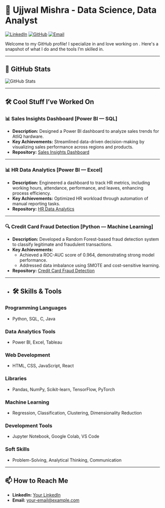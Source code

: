 # 👋 Ujjwal Mishra - Data Science, Data Analyst 
[![LinkedIn](https://img.shields.io/badge/-LinkedIn-blue?style=flat&logo=Linkedin&logoColor=white)](https://www.linkedin.com/in/ujjwal-mishra-2a1b6522b?utm_source=share&utm_campaign=share_via&utm_content=profile&utm_medium=ios_app ) 
[![GitHub](https://img.shields.io/badge/-GitHub-black?style=flat&logo=github&logoColor=white)](https://github.com/UjjwalMisra) 
[![Email](https://img.shields.io/badge/Email-red?style=flat&logo=gmail&logoColor=white)](mailto:ujjwalmishra1777@gmail.com)

Welcome to my GitHub profile! I specialize in <your expertise> and love working on <your passion>. Here's a snapshot of what I do and the tools I’m skilled in.

---

## 🚀 GitHub Stats
![GitHub Stats](https://github-readme-stats.vercel.app/api?username=UjjwalMisra&show_icons=true&theme=radical)

---

## 🛠️ Cool Stuff I’ve Worked On


### 📊 Sales Insights Dashboard [Power BI — SQL]
- **Description:** Designed a Power BI dashboard to analyze sales trends for AtliQ hardware.
- **Key Achievements:** Streamlined data-driven decision-making by visualizing sales performance across regions and products.
- **Repository:** [Sales Insights Dashboard](https://github.com/ujjwalmishra1777/sales-insights-dashboard)

---

### 📊 HR Data Analytics [Power BI — Excel]
- **Description:** Engineered a dashboard to track HR metrics, including working hours, attendance, performance, and leaves, enhancing process efficiency.
- **Key Achievements:** Optimized HR workload through automation of manual reporting tasks.
- **Repository:** [HR Data Analytics](https://github.com/ujjwalmishra1777/hr-data-analytics)

---

### 🔍 Credit Card Fraud Detection [Python — Machine Learning]
- **Description:** Developed a Random Forest-based fraud detection system to classify legitimate and fraudulent transactions.
- **Key Achievements:**
  - Achieved a ROC-AUC score of 0.964, demonstrating strong model performance.
  - Addressed data imbalance using SMOTE and cost-sensitive learning.
- **Repository:** [Credit Card Fraud Detection](https://github.com/ujjwalmishra1777/credit-card-fraud-detection)

---

- ## 🛠️ Skills & Tools

### **Programming Languages**
- Python, SQL, C, Java

### **Data Analytics Tools**
- Power BI, Excel, Tableau

### **Web Development**
- HTML, CSS, JavaScript, React

### **Libraries**
- Pandas, NumPy, Scikit-learn, TensorFlow, PyTorch

### **Machine Learning**
- Regression, Classification, Clustering, Dimensionality Reduction

### **Development Tools**
- Jupyter Notebook, Google Colab, VS Code

### **Soft Skills**
- Problem-Solving, Analytical Thinking, Communication

---

## 📫 How to Reach Me
- **LinkedIn:** [Your LinkedIn](https://www.linkedin.com/in/ujjwal-mishra-2a1b6522b?utm_source=share&utm_campaign=share_via&utm_content=profile&utm_medium=ios_app )
- **Email:** [your-email@example.com](mailto:ujjwalmishra1777@gmail.com)
